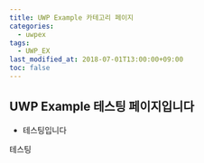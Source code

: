 ```yaml
---
title: UWP Example 카테고리 페이지
categories:
  - uwpex
tags:
  - UWP_EX
last_modified_at: 2018-07-01T13:00:00+09:00
toc: false
---
```


## UWP Example 테스팅 페이지입니다

* 테스팅입니다

테스팅